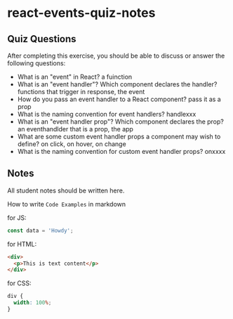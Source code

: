 # react-events-quiz-notes

## Quiz Questions

After completing this exercise, you should be able to discuss or answer the following questions:

- What is an "event" in React?
  a fuinction
- What is an "event handler"? Which component declares the handler?
  functions that trigger in response, the event
- How do you pass an event handler to a React component?
  pass it as a prop
- What is the naming convention for event handlers?
  handlexxx
- What is an "event handler prop"? Which component declares the prop?
  an eventhandlder that is a prop, the app
- What are some custom event handler props a component may wish to define?
  on click, on hover, on change
- What is the naming convention for custom event handler props?
  onxxxx

## Notes

All student notes should be written here.

How to write `Code Examples` in markdown

for JS:

```javascript
const data = 'Howdy';
```

for HTML:

```html
<div>
  <p>This is text content</p>
</div>
```

for CSS:

```css
div {
  width: 100%;
}
```

